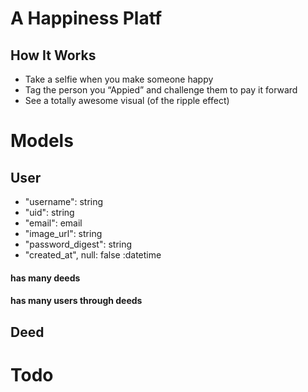 # A Happiness Platf
## How It Works
<ul><li>Take a selfie 
when you make
someone happy

<li>Tag the person you
“Appied” and
challenge them to pay
it forward

<li>See a totally
awesome visual (of
the ripple effect) 
</ul>

# Models

## User
- "username": string
- "uid": string
- "email": email
- "image_url": string
- "password_digest": string
- "created_at", null: false :datetime
#### has many deeds
#### has many users through deeds


## Deed



# Todo


